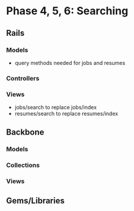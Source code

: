 # Phase 4, 5, 6: Searching

## Rails
### Models
* query methods needed for jobs and resumes

### Controllers

### Views
* jobs/search to replace jobs/index
* resumes/search to replace resumes/index

## Backbone
### Models

### Collections

### Views

## Gems/Libraries
